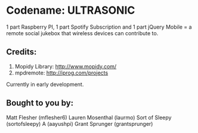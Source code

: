 # Codename: ULTRASONIC

1 part Raspberry PI, 1 part Spotify Subscription and 1 part jQuery Mobile = a remote social jukebox that wireless devices can contribute to.

## Credits: 
1. Mopidy Library: http://www.mopidy.com/
2. mpdremote: http://iprog.com/projects

Currently in early development.

## Bought to you by:

Matt Flesher (mflesher6)
Lauren Mosenthal (laurmo)
Sort of Sleepy (sortofsleepy)
A (aayushpi)
Grant Sprunger (grantsprunger)

